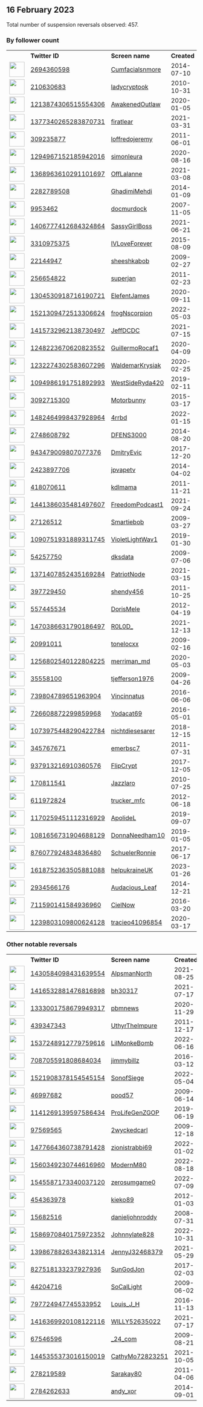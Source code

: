 
## 16 February 2023
Total number of suspension reversals observed: 457.

### By follower count
<table><tr><th></th><th align="left">Twitter ID</th><th align="left">Screen name</th>
<th align="left">Created</th><th align="left">Status</th><th align="left">Suspended</th><th align="left">Followers</th>
<tr><td><a href="https://pbs.twimg.com/profile_images/933505293245280257/3sefPJRO_normal.jpg"><img src="https://pbs.twimg.com/profile_images/933505293245280257/3sefPJRO_normal.jpg" width="40px" height="40px" align="center"/></a></td><td><a href="https://twitter.com/intent/user?user_id=2694360598">2694360598</a></td><td><a href="https://twitter.com/Cumfacialsnmore">Cumfacialsnmore</a></td><td>2014-07-10</td><td align="center"></td><td>2023-02-07</td><td>742801</td></tr>
<tr><td><a href="https://abs.twimg.com/sticky/default_profile_images/default_profile_normal.png"><img src="https://abs.twimg.com/sticky/default_profile_images/default_profile_normal.png" width="40px" height="40px" align="center"/></a></td><td><a href="https://twitter.com/intent/user?user_id=210630683">210630683</a></td><td><a href="https://twitter.com/ladycryptook">ladycryptook</a></td><td>2010-10-31</td><td align="center"></td><td>2023-01-25</td><td>395519</td></tr>
<tr><td><a href="https://pbs.twimg.com/profile_images/1343628597311852545/8m4myrBg_normal.jpg"><img src="https://pbs.twimg.com/profile_images/1343628597311852545/8m4myrBg_normal.jpg" width="40px" height="40px" align="center"/></a></td><td><a href="https://twitter.com/intent/user?user_id=1213874306515554306">1213874306515554306</a></td><td><a href="https://twitter.com/AwakenedOutlaw">AwakenedOutlaw</a></td><td>2020-01-05</td><td align="center"></td><td></td><td>143031</td></tr>
<tr><td><a href="https://pbs.twimg.com/profile_images/1639021515101421568/8Yb9X1WU_normal.jpg"><img src="https://pbs.twimg.com/profile_images/1639021515101421568/8Yb9X1WU_normal.jpg" width="40px" height="40px" align="center"/></a></td><td><a href="https://twitter.com/intent/user?user_id=1377340265283870731">1377340265283870731</a></td><td><a href="https://twitter.com/firatlear">firatlear</a></td><td>2021-03-31</td><td align="center">🔒</td><td>2023-01-06</td><td>43182</td></tr>
<tr><td><a href="https://pbs.twimg.com/profile_images/1651042672784596994/nYoBkvYm_normal.jpg"><img src="https://pbs.twimg.com/profile_images/1651042672784596994/nYoBkvYm_normal.jpg" width="40px" height="40px" align="center"/></a></td><td><a href="https://twitter.com/intent/user?user_id=309235877">309235877</a></td><td><a href="https://twitter.com/loffredojeremy">loffredojeremy</a></td><td>2011-06-01</td><td align="center"></td><td>2023-02-13</td><td>35788</td></tr>
<tr><td><a href="https://pbs.twimg.com/profile_images/1570080962045698048/E6IBsHdR_normal.jpg"><img src="https://pbs.twimg.com/profile_images/1570080962045698048/E6IBsHdR_normal.jpg" width="40px" height="40px" align="center"/></a></td><td><a href="https://twitter.com/intent/user?user_id=1294967152185942016">1294967152185942016</a></td><td><a href="https://twitter.com/simonleura">simonleura</a></td><td>2020-08-16</td><td align="center">🔒</td><td>2022-09-18</td><td>26006</td></tr>
<tr><td><a href="https://pbs.twimg.com/profile_images/1626628393214128128/UMKK9XjV_normal.jpg"><img src="https://pbs.twimg.com/profile_images/1626628393214128128/UMKK9XjV_normal.jpg" width="40px" height="40px" align="center"/></a></td><td><a href="https://twitter.com/intent/user?user_id=1368963610291101697">1368963610291101697</a></td><td><a href="https://twitter.com/OffLalanne">OffLalanne</a></td><td>2021-03-08</td><td align="center"></td><td></td><td>22645</td></tr>
<tr><td><a href="https://pbs.twimg.com/profile_images/1571404183043035137/pqgCEVuO_normal.jpg"><img src="https://pbs.twimg.com/profile_images/1571404183043035137/pqgCEVuO_normal.jpg" width="40px" height="40px" align="center"/></a></td><td><a href="https://twitter.com/intent/user?user_id=2282789508">2282789508</a></td><td><a href="https://twitter.com/GhadimiMehdi">GhadimiMehdi</a></td><td>2014-01-09</td><td align="center"></td><td>2023-01-01</td><td>20968</td></tr>
<tr><td><a href="https://pbs.twimg.com/profile_images/1632873201633218560/MZebf8iB_normal.jpg"><img src="https://pbs.twimg.com/profile_images/1632873201633218560/MZebf8iB_normal.jpg" width="40px" height="40px" align="center"/></a></td><td><a href="https://twitter.com/intent/user?user_id=9953462">9953462</a></td><td><a href="https://twitter.com/docmurdock">docmurdock</a></td><td>2007-11-05</td><td align="center"></td><td></td><td>20829</td></tr>
<tr><td><a href="https://pbs.twimg.com/profile_images/1633986534536888322/xtOdLC3-_normal.jpg"><img src="https://pbs.twimg.com/profile_images/1633986534536888322/xtOdLC3-_normal.jpg" width="40px" height="40px" align="center"/></a></td><td><a href="https://twitter.com/intent/user?user_id=1406777412684324864">1406777412684324864</a></td><td><a href="https://twitter.com/SassyGirIBoss">SassyGirIBoss</a></td><td>2021-06-21</td><td align="center">🔒</td><td>2022-08-13</td><td>20351</td></tr>
<tr><td><a href="https://pbs.twimg.com/profile_images/1526987391407312896/8UqnsnNk_normal.jpg"><img src="https://pbs.twimg.com/profile_images/1526987391407312896/8UqnsnNk_normal.jpg" width="40px" height="40px" align="center"/></a></td><td><a href="https://twitter.com/intent/user?user_id=3310975375">3310975375</a></td><td><a href="https://twitter.com/IVLoveForever">IVLoveForever</a></td><td>2015-08-09</td><td align="center"></td><td>2022-08-15</td><td>18186</td></tr>
<tr><td><a href="https://pbs.twimg.com/profile_images/1516411335701053449/nDYBP5Ay_normal.jpg"><img src="https://pbs.twimg.com/profile_images/1516411335701053449/nDYBP5Ay_normal.jpg" width="40px" height="40px" align="center"/></a></td><td><a href="https://twitter.com/intent/user?user_id=22144947">22144947</a></td><td><a href="https://twitter.com/sheeshkabob">sheeshkabob</a></td><td>2009-02-27</td><td align="center"></td><td>2022-10-20</td><td>18075</td></tr>
<tr><td><a href="https://pbs.twimg.com/profile_images/1351266903449366531/85x8GJ-o_normal.jpg"><img src="https://pbs.twimg.com/profile_images/1351266903449366531/85x8GJ-o_normal.jpg" width="40px" height="40px" align="center"/></a></td><td><a href="https://twitter.com/intent/user?user_id=256654822">256654822</a></td><td><a href="https://twitter.com/superjan">superjan</a></td><td>2011-02-23</td><td align="center"></td><td></td><td>17884</td></tr>
<tr><td><a href="https://pbs.twimg.com/profile_images/1387551633274400769/-NUDD1JD_normal.jpg"><img src="https://pbs.twimg.com/profile_images/1387551633274400769/-NUDD1JD_normal.jpg" width="40px" height="40px" align="center"/></a></td><td><a href="https://twitter.com/intent/user?user_id=1304530918716190721">1304530918716190721</a></td><td><a href="https://twitter.com/ElefentJames">ElefentJames</a></td><td>2020-09-11</td><td align="center">🚫</td><td></td><td>13785</td></tr>
<tr><td><a href="https://pbs.twimg.com/profile_images/1531784880123695105/siBDocM2_normal.jpg"><img src="https://pbs.twimg.com/profile_images/1531784880123695105/siBDocM2_normal.jpg" width="40px" height="40px" align="center"/></a></td><td><a href="https://twitter.com/intent/user?user_id=1521309472513306624">1521309472513306624</a></td><td><a href="https://twitter.com/frogNscorpion">frogNscorpion</a></td><td>2022-05-03</td><td align="center"></td><td>2022-09-29</td><td>13731</td></tr>
<tr><td><a href="https://pbs.twimg.com/profile_images/1652156570677985281/dfBAjO2X_normal.jpg"><img src="https://pbs.twimg.com/profile_images/1652156570677985281/dfBAjO2X_normal.jpg" width="40px" height="40px" align="center"/></a></td><td><a href="https://twitter.com/intent/user?user_id=1415732962138730497">1415732962138730497</a></td><td><a href="https://twitter.com/JeffDCDC">JeffDCDC</a></td><td>2021-07-15</td><td align="center"></td><td>2022-10-31</td><td>12084</td></tr>
<tr><td><a href="https://pbs.twimg.com/profile_images/1248224421094912002/BmXYpdM1_normal.jpg"><img src="https://pbs.twimg.com/profile_images/1248224421094912002/BmXYpdM1_normal.jpg" width="40px" height="40px" align="center"/></a></td><td><a href="https://twitter.com/intent/user?user_id=1248223670620823552">1248223670620823552</a></td><td><a href="https://twitter.com/GuillermoRocaf1">GuillermoRocaf1</a></td><td>2020-04-09</td><td align="center"></td><td>2022-06-29</td><td>11963</td></tr>
<tr><td><a href="https://pbs.twimg.com/profile_images/1232275426917126144/Q7bt7ii7_normal.jpg"><img src="https://pbs.twimg.com/profile_images/1232275426917126144/Q7bt7ii7_normal.jpg" width="40px" height="40px" align="center"/></a></td><td><a href="https://twitter.com/intent/user?user_id=1232274302583607296">1232274302583607296</a></td><td><a href="https://twitter.com/WaldemarKrysiak">WaldemarKrysiak</a></td><td>2020-02-25</td><td align="center"></td><td></td><td>11114</td></tr>
<tr><td><a href="https://pbs.twimg.com/profile_images/1640721112610000898/IcNfmN5H_normal.jpg"><img src="https://pbs.twimg.com/profile_images/1640721112610000898/IcNfmN5H_normal.jpg" width="40px" height="40px" align="center"/></a></td><td><a href="https://twitter.com/intent/user?user_id=1094986191751892993">1094986191751892993</a></td><td><a href="https://twitter.com/WestSideRyda420">WestSideRyda420</a></td><td>2019-02-11</td><td align="center"></td><td></td><td>11033</td></tr>
<tr><td><a href="https://pbs.twimg.com/profile_images/954090058625073152/TuYwYc0H_normal.jpg"><img src="https://pbs.twimg.com/profile_images/954090058625073152/TuYwYc0H_normal.jpg" width="40px" height="40px" align="center"/></a></td><td><a href="https://twitter.com/intent/user?user_id=3092715300">3092715300</a></td><td><a href="https://twitter.com/Motorbunny">Motorbunny</a></td><td>2015-03-17</td><td align="center"></td><td>2022-06-23</td><td>9344</td></tr>
<tr><td><a href="https://pbs.twimg.com/profile_images/1650846544755556353/QLx1sFVT_normal.jpg"><img src="https://pbs.twimg.com/profile_images/1650846544755556353/QLx1sFVT_normal.jpg" width="40px" height="40px" align="center"/></a></td><td><a href="https://twitter.com/intent/user?user_id=1482464998437928964">1482464998437928964</a></td><td><a href="https://twitter.com/4rrbd">4rrbd</a></td><td>2022-01-15</td><td align="center"></td><td>2022-11-10</td><td>9006</td></tr>
<tr><td><a href="https://pbs.twimg.com/profile_images/1361984310153269249/npXmCpq3_normal.jpg"><img src="https://pbs.twimg.com/profile_images/1361984310153269249/npXmCpq3_normal.jpg" width="40px" height="40px" align="center"/></a></td><td><a href="https://twitter.com/intent/user?user_id=2748608792">2748608792</a></td><td><a href="https://twitter.com/DFENS3000">DFENS3000</a></td><td>2014-08-20</td><td align="center"></td><td></td><td>8775</td></tr>
<tr><td><a href="https://pbs.twimg.com/profile_images/1575448147463208963/nkLn0g3Q_normal.jpg"><img src="https://pbs.twimg.com/profile_images/1575448147463208963/nkLn0g3Q_normal.jpg" width="40px" height="40px" align="center"/></a></td><td><a href="https://twitter.com/intent/user?user_id=943479009807077376">943479009807077376</a></td><td><a href="https://twitter.com/DmitryEvic">DmitryEvic</a></td><td>2017-12-20</td><td align="center"></td><td>2022-10-25</td><td>8401</td></tr>
<tr><td><a href="https://pbs.twimg.com/profile_images/875694581743878144/a0rYiOyU_normal.jpg"><img src="https://pbs.twimg.com/profile_images/875694581743878144/a0rYiOyU_normal.jpg" width="40px" height="40px" align="center"/></a></td><td><a href="https://twitter.com/intent/user?user_id=2423897706">2423897706</a></td><td><a href="https://twitter.com/jpvapetv">jpvapetv</a></td><td>2014-04-02</td><td align="center"></td><td>2022-06-07</td><td>8243</td></tr>
<tr><td><a href="https://pbs.twimg.com/profile_images/1136047169771900931/dAj1zZVG_normal.png"><img src="https://pbs.twimg.com/profile_images/1136047169771900931/dAj1zZVG_normal.png" width="40px" height="40px" align="center"/></a></td><td><a href="https://twitter.com/intent/user?user_id=418070611">418070611</a></td><td><a href="https://twitter.com/kdlmama">kdlmama</a></td><td>2011-11-21</td><td align="center"></td><td></td><td>7569</td></tr>
<tr><td><a href="https://pbs.twimg.com/profile_images/1498353715543162883/YqzFZfE6_normal.jpg"><img src="https://pbs.twimg.com/profile_images/1498353715543162883/YqzFZfE6_normal.jpg" width="40px" height="40px" align="center"/></a></td><td><a href="https://twitter.com/intent/user?user_id=1441386035481497607">1441386035481497607</a></td><td><a href="https://twitter.com/FreedomPodcast1">FreedomPodcast1</a></td><td>2021-09-24</td><td align="center"></td><td>2022-06-09</td><td>6979</td></tr>
<tr><td><a href="https://pbs.twimg.com/profile_images/1361527678495506432/JgrMhXcZ_normal.jpg"><img src="https://pbs.twimg.com/profile_images/1361527678495506432/JgrMhXcZ_normal.jpg" width="40px" height="40px" align="center"/></a></td><td><a href="https://twitter.com/intent/user?user_id=27126512">27126512</a></td><td><a href="https://twitter.com/Smartiebob">Smartiebob</a></td><td>2009-03-27</td><td align="center"></td><td>2022-10-23</td><td>6929</td></tr>
<tr><td><a href="https://pbs.twimg.com/profile_images/1628821491289817088/OqBoHvvP_normal.jpg"><img src="https://pbs.twimg.com/profile_images/1628821491289817088/OqBoHvvP_normal.jpg" width="40px" height="40px" align="center"/></a></td><td><a href="https://twitter.com/intent/user?user_id=1090751931889311745">1090751931889311745</a></td><td><a href="https://twitter.com/VioletLightWav1">VioletLightWav1</a></td><td>2019-01-30</td><td align="center"></td><td></td><td>5628</td></tr>
<tr><td><a href="https://pbs.twimg.com/profile_images/819319941023219712/ugyo9DpS_normal.jpg"><img src="https://pbs.twimg.com/profile_images/819319941023219712/ugyo9DpS_normal.jpg" width="40px" height="40px" align="center"/></a></td><td><a href="https://twitter.com/intent/user?user_id=54257750">54257750</a></td><td><a href="https://twitter.com/dksdata">dksdata</a></td><td>2009-07-06</td><td align="center"></td><td>2022-08-24</td><td>5557</td></tr>
<tr><td><a href="https://pbs.twimg.com/profile_images/1626196702985355264/j_7_QLuB_normal.jpg"><img src="https://pbs.twimg.com/profile_images/1626196702985355264/j_7_QLuB_normal.jpg" width="40px" height="40px" align="center"/></a></td><td><a href="https://twitter.com/intent/user?user_id=1371407852435169284">1371407852435169284</a></td><td><a href="https://twitter.com/PatriotNode">PatriotNode</a></td><td>2021-03-15</td><td align="center">🚫</td><td>2022-04-30</td><td>5518</td></tr>
<tr><td><a href="https://pbs.twimg.com/profile_images/1457424326261723144/VegEVzP3_normal.jpg"><img src="https://pbs.twimg.com/profile_images/1457424326261723144/VegEVzP3_normal.jpg" width="40px" height="40px" align="center"/></a></td><td><a href="https://twitter.com/intent/user?user_id=397729450">397729450</a></td><td><a href="https://twitter.com/shendy456">shendy456</a></td><td>2011-10-25</td><td align="center"></td><td>2022-04-27</td><td>5387</td></tr>
<tr><td><a href="https://pbs.twimg.com/profile_images/1529403165619240960/3iZ0wAJ3_normal.jpg"><img src="https://pbs.twimg.com/profile_images/1529403165619240960/3iZ0wAJ3_normal.jpg" width="40px" height="40px" align="center"/></a></td><td><a href="https://twitter.com/intent/user?user_id=557445534">557445534</a></td><td><a href="https://twitter.com/DorisMele">DorisMele</a></td><td>2012-04-19</td><td align="center"></td><td>2022-07-16</td><td>5320</td></tr>
<tr><td><a href="https://pbs.twimg.com/profile_images/1630685024654618628/1t_57_7n_normal.jpg"><img src="https://pbs.twimg.com/profile_images/1630685024654618628/1t_57_7n_normal.jpg" width="40px" height="40px" align="center"/></a></td><td><a href="https://twitter.com/intent/user?user_id=1470386631790186497">1470386631790186497</a></td><td><a href="https://twitter.com/R0L0D_">R0L0D_</a></td><td>2021-12-13</td><td align="center"></td><td>2022-06-05</td><td>5095</td></tr>
<tr><td><a href="https://pbs.twimg.com/profile_images/1627450003856977920/XtX8CkH4_normal.jpg"><img src="https://pbs.twimg.com/profile_images/1627450003856977920/XtX8CkH4_normal.jpg" width="40px" height="40px" align="center"/></a></td><td><a href="https://twitter.com/intent/user?user_id=20991011">20991011</a></td><td><a href="https://twitter.com/tonelocxx">tonelocxx</a></td><td>2009-02-16</td><td align="center"></td><td></td><td>4861</td></tr>
<tr><td><a href="https://pbs.twimg.com/profile_images/1404685598716166150/MDQvDGJG_normal.jpg"><img src="https://pbs.twimg.com/profile_images/1404685598716166150/MDQvDGJG_normal.jpg" width="40px" height="40px" align="center"/></a></td><td><a href="https://twitter.com/intent/user?user_id=1256802540122804225">1256802540122804225</a></td><td><a href="https://twitter.com/merriman_md">merriman_md</a></td><td>2020-05-03</td><td align="center"></td><td>2022-06-13</td><td>4842</td></tr>
<tr><td><a href="https://pbs.twimg.com/profile_images/184946497/moi2_normal.jpg"><img src="https://pbs.twimg.com/profile_images/184946497/moi2_normal.jpg" width="40px" height="40px" align="center"/></a></td><td><a href="https://twitter.com/intent/user?user_id=35558100">35558100</a></td><td><a href="https://twitter.com/tjefferson1976">tjefferson1976</a></td><td>2009-04-26</td><td align="center"></td><td></td><td>4836</td></tr>
<tr><td><a href="https://pbs.twimg.com/profile_images/1626403255289774081/a92F7P2I_normal.jpg"><img src="https://pbs.twimg.com/profile_images/1626403255289774081/a92F7P2I_normal.jpg" width="40px" height="40px" align="center"/></a></td><td><a href="https://twitter.com/intent/user?user_id=739804789651963904">739804789651963904</a></td><td><a href="https://twitter.com/Vincinnatus">Vincinnatus</a></td><td>2016-06-06</td><td align="center"></td><td></td><td>4788</td></tr>
<tr><td><a href="https://pbs.twimg.com/profile_images/1020527394699038720/jwExjCog_normal.jpg"><img src="https://pbs.twimg.com/profile_images/1020527394699038720/jwExjCog_normal.jpg" width="40px" height="40px" align="center"/></a></td><td><a href="https://twitter.com/intent/user?user_id=726608872299859968">726608872299859968</a></td><td><a href="https://twitter.com/Yodacat69">Yodacat69</a></td><td>2016-05-01</td><td align="center"></td><td></td><td>4464</td></tr>
<tr><td><a href="https://pbs.twimg.com/profile_images/1627317361161211904/OuhYPBqB_normal.jpg"><img src="https://pbs.twimg.com/profile_images/1627317361161211904/OuhYPBqB_normal.jpg" width="40px" height="40px" align="center"/></a></td><td><a href="https://twitter.com/intent/user?user_id=1073975448290422784">1073975448290422784</a></td><td><a href="https://twitter.com/nichtdiesesarer">nichtdiesesarer</a></td><td>2018-12-15</td><td align="center">👋</td><td>2022-05-25</td><td>4321</td></tr>
<tr><td><a href="https://pbs.twimg.com/profile_images/1652688841633923072/pbiNk4nO_normal.jpg"><img src="https://pbs.twimg.com/profile_images/1652688841633923072/pbiNk4nO_normal.jpg" width="40px" height="40px" align="center"/></a></td><td><a href="https://twitter.com/intent/user?user_id=345767671">345767671</a></td><td><a href="https://twitter.com/emerbsc7">emerbsc7</a></td><td>2011-07-31</td><td align="center"></td><td></td><td>4216</td></tr>
<tr><td><a href="https://pbs.twimg.com/profile_images/1019673975725678592/qciBWYR-_normal.jpg"><img src="https://pbs.twimg.com/profile_images/1019673975725678592/qciBWYR-_normal.jpg" width="40px" height="40px" align="center"/></a></td><td><a href="https://twitter.com/intent/user?user_id=937913216910360576">937913216910360576</a></td><td><a href="https://twitter.com/FlipCrypt">FlipCrypt</a></td><td>2017-12-05</td><td align="center"></td><td></td><td>4123</td></tr>
<tr><td><a href="https://pbs.twimg.com/profile_images/1626606201642549248/akWPnvFR_normal.jpg"><img src="https://pbs.twimg.com/profile_images/1626606201642549248/akWPnvFR_normal.jpg" width="40px" height="40px" align="center"/></a></td><td><a href="https://twitter.com/intent/user?user_id=170811541">170811541</a></td><td><a href="https://twitter.com/Jazzlaro">Jazzlaro</a></td><td>2010-07-25</td><td align="center"></td><td></td><td>4078</td></tr>
<tr><td><a href="https://pbs.twimg.com/profile_images/1646900494206640129/ctxKdMoa_normal.jpg"><img src="https://pbs.twimg.com/profile_images/1646900494206640129/ctxKdMoa_normal.jpg" width="40px" height="40px" align="center"/></a></td><td><a href="https://twitter.com/intent/user?user_id=611972824">611972824</a></td><td><a href="https://twitter.com/trucker_mfc">trucker_mfc</a></td><td>2012-06-18</td><td align="center"></td><td>2022-11-30</td><td>4041</td></tr>
<tr><td><a href="https://pbs.twimg.com/profile_images/1625056194485276675/2o227pDR_normal.jpg"><img src="https://pbs.twimg.com/profile_images/1625056194485276675/2o227pDR_normal.jpg" width="40px" height="40px" align="center"/></a></td><td><a href="https://twitter.com/intent/user?user_id=1170259451112316929">1170259451112316929</a></td><td><a href="https://twitter.com/ApolideL">ApolideL</a></td><td>2019-09-07</td><td align="center"></td><td>2022-10-18</td><td>4033</td></tr>
<tr><td><a href="https://pbs.twimg.com/profile_images/1504925906565058561/O5GPHfw0_normal.jpg"><img src="https://pbs.twimg.com/profile_images/1504925906565058561/O5GPHfw0_normal.jpg" width="40px" height="40px" align="center"/></a></td><td><a href="https://twitter.com/intent/user?user_id=1081656731904688129">1081656731904688129</a></td><td><a href="https://twitter.com/DonnaNeedham10">DonnaNeedham10</a></td><td>2019-01-05</td><td align="center">🚫</td><td>2022-08-21</td><td>4005</td></tr>
<tr><td><a href="https://pbs.twimg.com/profile_images/1284935100837371905/DDqY5TSk_normal.jpg"><img src="https://pbs.twimg.com/profile_images/1284935100837371905/DDqY5TSk_normal.jpg" width="40px" height="40px" align="center"/></a></td><td><a href="https://twitter.com/intent/user?user_id=876077924834836480">876077924834836480</a></td><td><a href="https://twitter.com/SchuelerRonnie">SchuelerRonnie</a></td><td>2017-06-17</td><td align="center"></td><td></td><td>3779</td></tr>
<tr><td><a href="https://pbs.twimg.com/profile_images/1618752531139633152/akwimN1a_normal.jpg"><img src="https://pbs.twimg.com/profile_images/1618752531139633152/akwimN1a_normal.jpg" width="40px" height="40px" align="center"/></a></td><td><a href="https://twitter.com/intent/user?user_id=1618752363505881088">1618752363505881088</a></td><td><a href="https://twitter.com/helpukraineUK">helpukraineUK</a></td><td>2023-01-26</td><td align="center"></td><td>2023-02-07</td><td>3763</td></tr>
<tr><td><a href="https://pbs.twimg.com/profile_images/1646692583559647233/PtjftYM__normal.jpg"><img src="https://pbs.twimg.com/profile_images/1646692583559647233/PtjftYM__normal.jpg" width="40px" height="40px" align="center"/></a></td><td><a href="https://twitter.com/intent/user?user_id=2934566176">2934566176</a></td><td><a href="https://twitter.com/Audacious_Leaf">Audacious_Leaf</a></td><td>2014-12-21</td><td align="center">🚫</td><td></td><td>3643</td></tr>
<tr><td><a href="https://pbs.twimg.com/profile_images/890040435216928768/p8boBRZ2_normal.jpg"><img src="https://pbs.twimg.com/profile_images/890040435216928768/p8boBRZ2_normal.jpg" width="40px" height="40px" align="center"/></a></td><td><a href="https://twitter.com/intent/user?user_id=711590141584936960">711590141584936960</a></td><td><a href="https://twitter.com/CielNow">CielNow</a></td><td>2016-03-20</td><td align="center"></td><td>2022-07-17</td><td>3547</td></tr>
<tr><td><a href="https://pbs.twimg.com/profile_images/1239803302444965890/t65fJ9Pl_normal.jpg"><img src="https://pbs.twimg.com/profile_images/1239803302444965890/t65fJ9Pl_normal.jpg" width="40px" height="40px" align="center"/></a></td><td><a href="https://twitter.com/intent/user?user_id=1239803109800624128">1239803109800624128</a></td><td><a href="https://twitter.com/tracieo41096854">tracieo41096854</a></td><td>2020-03-17</td><td align="center"></td><td>2022-09-16</td><td>3505</td></tr>
</table>

### Other notable reversals
<table><tr><th></th><th align="left">Twitter ID</th><th align="left">Screen name</th>
<th align="left">Created</th><th align="left">Status</th><th align="left">Suspended</th><th align="left">Followers</th>
<tr><td><a href="https://pbs.twimg.com/profile_images/1626445356933296130/X1hf85Ux_normal.jpg"><img src="https://pbs.twimg.com/profile_images/1626445356933296130/X1hf85Ux_normal.jpg" width="40px" height="40px" align="center"/></a></td><td><a href="https://twitter.com/intent/user?user_id=1430584098431639554">1430584098431639554</a></td><td><a href="https://twitter.com/AlpsmanNorth">AlpsmanNorth</a></td><td>2021-08-25</td><td align="center"></td><td>2022-07-15</td><td>1060</td></tr>
<tr><td><a href="https://pbs.twimg.com/profile_images/1515140839500132356/-zIcg0MK_normal.jpg"><img src="https://pbs.twimg.com/profile_images/1515140839500132356/-zIcg0MK_normal.jpg" width="40px" height="40px" align="center"/></a></td><td><a href="https://twitter.com/intent/user?user_id=1416532881476816898">1416532881476816898</a></td><td><a href="https://twitter.com/bh30317">bh30317</a></td><td>2021-07-17</td><td align="center"></td><td>2023-02-12</td><td>2084</td></tr>
<tr><td><a href="https://pbs.twimg.com/profile_images/1440056248632688640/YvZsPPFK_normal.jpg"><img src="https://pbs.twimg.com/profile_images/1440056248632688640/YvZsPPFK_normal.jpg" width="40px" height="40px" align="center"/></a></td><td><a href="https://twitter.com/intent/user?user_id=1333001758679949317">1333001758679949317</a></td><td><a href="https://twitter.com/pbmnews">pbmnews</a></td><td>2020-11-29</td><td align="center"></td><td>2022-11-28</td><td>1952</td></tr>
<tr><td><a href="https://pbs.twimg.com/profile_images/1649887382651428869/90Z8K4Ys_normal.jpg"><img src="https://pbs.twimg.com/profile_images/1649887382651428869/90Z8K4Ys_normal.jpg" width="40px" height="40px" align="center"/></a></td><td><a href="https://twitter.com/intent/user?user_id=439347343">439347343</a></td><td><a href="https://twitter.com/UthyrTheImpure">UthyrTheImpure</a></td><td>2011-12-17</td><td align="center"></td><td>2022-09-29</td><td>743</td></tr>
<tr><td><a href="https://pbs.twimg.com/profile_images/1631473324457861120/OJX_kIIN_normal.jpg"><img src="https://pbs.twimg.com/profile_images/1631473324457861120/OJX_kIIN_normal.jpg" width="40px" height="40px" align="center"/></a></td><td><a href="https://twitter.com/intent/user?user_id=1537248912779759616">1537248912779759616</a></td><td><a href="https://twitter.com/LiIMonkeBomb">LiIMonkeBomb</a></td><td>2022-06-16</td><td align="center">🔒</td><td>2022-10-28</td><td>502</td></tr>
<tr><td><a href="https://pbs.twimg.com/profile_images/1652780883693240323/M_1iXnLn_normal.jpg"><img src="https://pbs.twimg.com/profile_images/1652780883693240323/M_1iXnLn_normal.jpg" width="40px" height="40px" align="center"/></a></td><td><a href="https://twitter.com/intent/user?user_id=708705591808684034">708705591808684034</a></td><td><a href="https://twitter.com/jimmybillz">jimmybillz</a></td><td>2016-03-12</td><td align="center"></td><td>2023-02-07</td><td>716</td></tr>
<tr><td><a href="https://pbs.twimg.com/profile_images/1522269329638711296/V6-PuJZQ_normal.jpg"><img src="https://pbs.twimg.com/profile_images/1522269329638711296/V6-PuJZQ_normal.jpg" width="40px" height="40px" align="center"/></a></td><td><a href="https://twitter.com/intent/user?user_id=1521908378154545154">1521908378154545154</a></td><td><a href="https://twitter.com/SonofSiege">SonofSiege</a></td><td>2022-05-04</td><td align="center"></td><td>2022-10-03</td><td>50</td></tr>
<tr><td><a href="https://pbs.twimg.com/profile_images/806967336712273920/xOBVgL3n_normal.jpg"><img src="https://pbs.twimg.com/profile_images/806967336712273920/xOBVgL3n_normal.jpg" width="40px" height="40px" align="center"/></a></td><td><a href="https://twitter.com/intent/user?user_id=46997682">46997682</a></td><td><a href="https://twitter.com/pood57">pood57</a></td><td>2009-06-14</td><td align="center"></td><td>2022-11-12</td><td>1482</td></tr>
<tr><td><a href="https://pbs.twimg.com/profile_images/1596330236039335940/RG0SwIcj_normal.jpg"><img src="https://pbs.twimg.com/profile_images/1596330236039335940/RG0SwIcj_normal.jpg" width="40px" height="40px" align="center"/></a></td><td><a href="https://twitter.com/intent/user?user_id=1141269139597586434">1141269139597586434</a></td><td><a href="https://twitter.com/ProLifeGenZGOP">ProLifeGenZGOP</a></td><td>2019-06-19</td><td align="center">👋</td><td>2023-01-11</td><td>3</td></tr>
<tr><td><a href="https://pbs.twimg.com/profile_images/495358766309978112/Zvxpq4PI_normal.jpeg"><img src="https://pbs.twimg.com/profile_images/495358766309978112/Zvxpq4PI_normal.jpeg" width="40px" height="40px" align="center"/></a></td><td><a href="https://twitter.com/intent/user?user_id=97569565">97569565</a></td><td><a href="https://twitter.com/2wyckedcarl">2wyckedcarl</a></td><td>2009-12-18</td><td align="center"></td><td>2022-09-22</td><td>1061</td></tr>
<tr><td><a href="https://pbs.twimg.com/profile_images/1477670354499870739/jQXF8htk_normal.jpg"><img src="https://pbs.twimg.com/profile_images/1477670354499870739/jQXF8htk_normal.jpg" width="40px" height="40px" align="center"/></a></td><td><a href="https://twitter.com/intent/user?user_id=1477664360738791428">1477664360738791428</a></td><td><a href="https://twitter.com/zionistrabbi69">zionistrabbi69</a></td><td>2022-01-02</td><td align="center"></td><td>2022-05-10</td><td>37</td></tr>
<tr><td><a href="https://pbs.twimg.com/profile_images/1560350075393638401/f5osHGLt_normal.jpg"><img src="https://pbs.twimg.com/profile_images/1560350075393638401/f5osHGLt_normal.jpg" width="40px" height="40px" align="center"/></a></td><td><a href="https://twitter.com/intent/user?user_id=1560349230744616960">1560349230744616960</a></td><td><a href="https://twitter.com/ModernM80">ModernM80</a></td><td>2022-08-18</td><td align="center"></td><td>2022-10-06</td><td>70</td></tr>
<tr><td><a href="https://pbs.twimg.com/profile_images/1650157984859803649/gzMke73u_normal.jpg"><img src="https://pbs.twimg.com/profile_images/1650157984859803649/gzMke73u_normal.jpg" width="40px" height="40px" align="center"/></a></td><td><a href="https://twitter.com/intent/user?user_id=1545587173340037120">1545587173340037120</a></td><td><a href="https://twitter.com/zerosumgame0">zerosumgame0</a></td><td>2022-07-09</td><td align="center"></td><td>2022-10-10</td><td>226</td></tr>
<tr><td><a href="https://pbs.twimg.com/profile_images/1046987551263928322/_vkR6V4O_normal.jpg"><img src="https://pbs.twimg.com/profile_images/1046987551263928322/_vkR6V4O_normal.jpg" width="40px" height="40px" align="center"/></a></td><td><a href="https://twitter.com/intent/user?user_id=454363978">454363978</a></td><td><a href="https://twitter.com/kieko89">kieko89</a></td><td>2012-01-03</td><td align="center"></td><td>2023-01-20</td><td>444</td></tr>
<tr><td><a href="https://pbs.twimg.com/profile_images/1625532424359747584/SNCAyFZ9_normal.jpg"><img src="https://pbs.twimg.com/profile_images/1625532424359747584/SNCAyFZ9_normal.jpg" width="40px" height="40px" align="center"/></a></td><td><a href="https://twitter.com/intent/user?user_id=15682516">15682516</a></td><td><a href="https://twitter.com/danieljohnroddy">danieljohnroddy</a></td><td>2008-07-31</td><td align="center"></td><td>2023-01-27</td><td>258</td></tr>
<tr><td><a href="https://pbs.twimg.com/profile_images/1586975119594905600/sPhvCQ6Y_normal.jpg"><img src="https://pbs.twimg.com/profile_images/1586975119594905600/sPhvCQ6Y_normal.jpg" width="40px" height="40px" align="center"/></a></td><td><a href="https://twitter.com/intent/user?user_id=1586970840175972352">1586970840175972352</a></td><td><a href="https://twitter.com/Johnnylate828">Johnnylate828</a></td><td>2022-10-31</td><td align="center"></td><td>2023-01-15</td><td>82</td></tr>
<tr><td><a href="https://pbs.twimg.com/profile_images/1398679099388809218/cqriup0b_normal.jpg"><img src="https://pbs.twimg.com/profile_images/1398679099388809218/cqriup0b_normal.jpg" width="40px" height="40px" align="center"/></a></td><td><a href="https://twitter.com/intent/user?user_id=1398678826343821314">1398678826343821314</a></td><td><a href="https://twitter.com/JennyJ32468379">JennyJ32468379</a></td><td>2021-05-29</td><td align="center"></td><td>2022-10-31</td><td>54</td></tr>
<tr><td><a href="https://pbs.twimg.com/profile_images/1404624987219283973/LAGqa5NP_normal.jpg"><img src="https://pbs.twimg.com/profile_images/1404624987219283973/LAGqa5NP_normal.jpg" width="40px" height="40px" align="center"/></a></td><td><a href="https://twitter.com/intent/user?user_id=827518133237927936">827518133237927936</a></td><td><a href="https://twitter.com/SunGodJon">SunGodJon</a></td><td>2017-02-03</td><td align="center">🚫</td><td>2022-07-07</td><td>1751</td></tr>
<tr><td><a href="https://pbs.twimg.com/profile_images/1656422735789326336/PygF1Wz0_normal.jpg"><img src="https://pbs.twimg.com/profile_images/1656422735789326336/PygF1Wz0_normal.jpg" width="40px" height="40px" align="center"/></a></td><td><a href="https://twitter.com/intent/user?user_id=44204716">44204716</a></td><td><a href="https://twitter.com/SoCalLight">SoCalLight</a></td><td>2009-06-02</td><td align="center"></td><td>2022-06-16</td><td>628</td></tr>
<tr><td><a href="https://pbs.twimg.com/profile_images/1516303370474164225/_kPriuZS_normal.jpg"><img src="https://pbs.twimg.com/profile_images/1516303370474164225/_kPriuZS_normal.jpg" width="40px" height="40px" align="center"/></a></td><td><a href="https://twitter.com/intent/user?user_id=797724947745533952">797724947745533952</a></td><td><a href="https://twitter.com/Louis_J_H">Louis_J_H</a></td><td>2016-11-13</td><td align="center">👋</td><td>2022-09-18</td><td>1234</td></tr>
<tr><td><a href="https://pbs.twimg.com/profile_images/1431655122862493702/5U3z3rHM_normal.jpg"><img src="https://pbs.twimg.com/profile_images/1431655122862493702/5U3z3rHM_normal.jpg" width="40px" height="40px" align="center"/></a></td><td><a href="https://twitter.com/intent/user?user_id=1416369920108122116">1416369920108122116</a></td><td><a href="https://twitter.com/WILLY52635022">WILLY52635022</a></td><td>2021-07-17</td><td align="center"></td><td>2022-07-17</td><td>468</td></tr>
<tr><td><a href="https://pbs.twimg.com/profile_images/832482095/laura_normal.jpg"><img src="https://pbs.twimg.com/profile_images/832482095/laura_normal.jpg" width="40px" height="40px" align="center"/></a></td><td><a href="https://twitter.com/intent/user?user_id=67546596">67546596</a></td><td><a href="https://twitter.com/_24_com">_24_com</a></td><td>2009-08-21</td><td align="center"></td><td>2023-01-13</td><td>1498</td></tr>
<tr><td><a href="https://pbs.twimg.com/profile_images/1636534929575280643/j3yZ2fHO_normal.jpg"><img src="https://pbs.twimg.com/profile_images/1636534929575280643/j3yZ2fHO_normal.jpg" width="40px" height="40px" align="center"/></a></td><td><a href="https://twitter.com/intent/user?user_id=1445355373016150019">1445355373016150019</a></td><td><a href="https://twitter.com/CathyMo72823251">CathyMo72823251</a></td><td>2021-10-05</td><td align="center"></td><td>2022-09-23</td><td>568</td></tr>
<tr><td><a href="https://pbs.twimg.com/profile_images/1506197957091155977/r-RD9Pmd_normal.jpg"><img src="https://pbs.twimg.com/profile_images/1506197957091155977/r-RD9Pmd_normal.jpg" width="40px" height="40px" align="center"/></a></td><td><a href="https://twitter.com/intent/user?user_id=278219589">278219589</a></td><td><a href="https://twitter.com/Sarakay80">Sarakay80</a></td><td>2011-04-06</td><td align="center"></td><td>2022-08-29</td><td>2580</td></tr>
<tr><td><a href="https://pbs.twimg.com/profile_images/1397370267307974662/xlHq5m-C_normal.jpg"><img src="https://pbs.twimg.com/profile_images/1397370267307974662/xlHq5m-C_normal.jpg" width="40px" height="40px" align="center"/></a></td><td><a href="https://twitter.com/intent/user?user_id=2784262633">2784262633</a></td><td><a href="https://twitter.com/andy_xor">andy_xor</a></td><td>2014-09-01</td><td align="center"></td><td>2022-09-16</td><td>585</td></tr>
</table>
